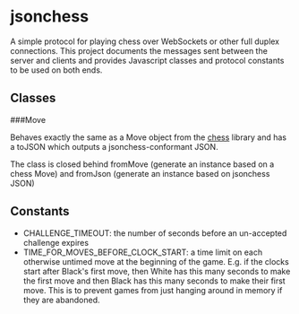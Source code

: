 jsonchess
=========

A simple protocol for playing chess over WebSockets or other full duplex connections.
This project documents the messages sent between the server and clients and provides
Javascript classes and protocol constants to be used on both ends.

Classes
-------

###Move

Behaves exactly the same as a Move object from the
[chess](http://github.com/lightsquaredev/chess) library and has a toJSON which outputs
a jsonchess-conformant JSON.

The class is closed behind fromMove (generate an instance based on a chess Move) and
fromJson (generate an instance based on jsonchess JSON)

Constants
---------

 - CHALLENGE_TIMEOUT: the number of seconds before an un-accepted challenge expires
 - TIME_FOR_MOVES_BEFORE_CLOCK_START: a time limit on each otherwise untimed move at
 the beginning of the game.  E.g. if the clocks start after Black's first move, then
 White has this many seconds to make the first move and then Black has this many
 seconds to make their first move.  This is to prevent games from just hanging around
 in memory if they are abandoned.